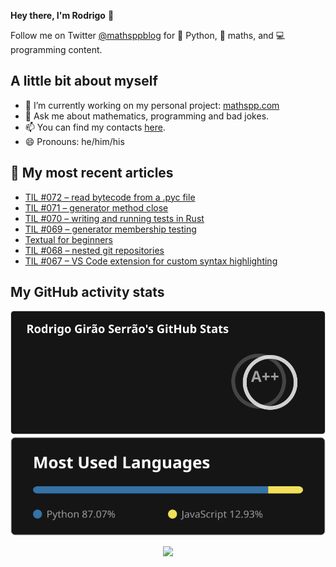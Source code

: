 **Hey there, I'm Rodrigo** 👋

Follow me on Twitter [@mathsppblog][twitter] for 🐍 Python, 🧠 maths, and 💻 programming content.


## A little bit about myself

- 🔭 I’m currently working on my personal project: [mathspp.com](https://mathspp.com)
- 💬 Ask me about mathematics, programming and bad jokes.
- 📫 You can find my contacts [here](https://mathspp.com/about#contacts).
- 😄 Pronouns: he/him/his


## 📖 My most recent articles

<!-- BLOG-POST-LIST:START -->
- [TIL #072 – read bytecode from a .pyc file](https://mathspp.com/blog/til/read-bytecode-from-a-pyc-file)
- [TIL #071 – generator method close](https://mathspp.com/blog/til/generator-method-close)
- [TIL #070 – writing and running tests in Rust](https://mathspp.com/blog/til/writing-and-running-tests-in-rust)
- [TIL #069 – generator membership testing](https://mathspp.com/blog/til/generator-membership-testing)
- [Textual for beginners](https://mathspp.com/blog/textual-for-beginners)
- [TIL #068 – nested git repositories](https://mathspp.com/blog/til/nested-git-repositories)
- [TIL #067 – VS Code extension for custom syntax highlighting](https://mathspp.com/blog/til/vscode-extension-for-custom-syntax-highlighting)
<!-- BLOG-POST-LIST:END -->


##  My GitHub activity stats

<!-- Thanks to ofek! -->

<img src="general_stats.svg" alt="GitHub Statistics" loading="lazy">

<img src="language_stats.svg" alt="Top Languages" loading="lazy">

<p align='center'><img src='https://visitor-badge.laobi.icu/badge?page_id=RodrigoGiraoSerrao'></p>

[twitter]: https://twitter.com/mathsppblog
